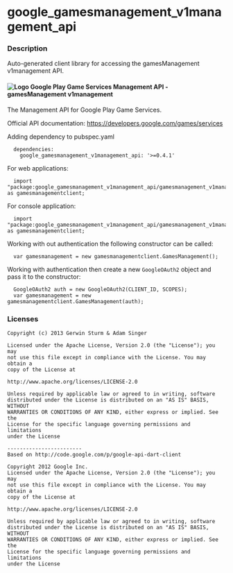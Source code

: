 # google_gamesmanagement_v1management_api

### Description

Auto-generated client library for accessing the gamesManagement v1management API.

#### ![Logo](http://www.google.com/images/icons/product/search-16.gif) Google Play Game Services Management API - gamesManagement v1management

The Management API for Google Play Game Services.

Official API documentation: https://developers.google.com/games/services

Adding dependency to pubspec.yaml

```
  dependencies:
    google_gamesmanagement_v1management_api: '>=0.4.1'
```

For web applications:

```
  import "package:google_gamesmanagement_v1management_api/gamesmanagement_v1management_api_browser.dart" as gamesmanagementclient;
```

For console application:

```
  import "package:google_gamesmanagement_v1management_api/gamesmanagement_v1management_api_console.dart" as gamesmanagementclient;
```

Working with out authentication the following constructor can be called:

```
  var gamesmanagement = new gamesmanagementclient.GamesManagement();
```

Working with authentication then create a new `GoogleOAuth2` object and pass it to the constructor:


```
  GoogleOAuth2 auth = new GoogleOAuth2(CLIENT_ID, SCOPES);
  var gamesmanagement = new gamesmanagementclient.GamesManagement(auth);
```

### Licenses

```
Copyright (c) 2013 Gerwin Sturm & Adam Singer

Licensed under the Apache License, Version 2.0 (the "License"); you may 
not use this file except in compliance with the License. You may obtain a 
copy of the License at

http://www.apache.org/licenses/LICENSE-2.0

Unless required by applicable law or agreed to in writing, software
distributed under the License is distributed on an "AS IS" BASIS, WITHOUT
WARRANTIES OR CONDITIONS OF ANY KIND, either express or implied. See the
License for the specific language governing permissions and limitations 
under the License

------------------------
Based on http://code.google.com/p/google-api-dart-client

Copyright 2012 Google Inc.
Licensed under the Apache License, Version 2.0 (the "License"); you may 
not use this file except in compliance with the License. You may obtain a
copy of the License at

http://www.apache.org/licenses/LICENSE-2.0

Unless required by applicable law or agreed to in writing, software
distributed under the License is distributed on an "AS IS" BASIS, WITHOUT
WARRANTIES OR CONDITIONS OF ANY KIND, either express or implied. See the
License for the specific language governing permissions and limitations 
under the License

```
